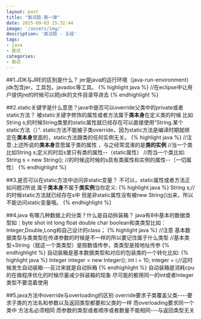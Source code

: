 ```yaml
---
layout: post
title: "面试题-第一弹"
date: 2015-09-03 15:32:44
image: '/assets/img/'
description: '面试题 - 五组'
tags:
- java
- 面试 
categories:
- 面试
---
```



##1.JDK与JRE的区别是什么？
jer是java的运行环境（java-run-environment）
jdk包含jer，工具包，javadoc等工具。
{% highlight java %}
//在eclipse中让用户提供jre的时候可以把jdk的文件目录导进去
{% endhighlight %}

##2.static关键字是什么意思？java中是否可以override父类中的private或者static方法？
被static关键字修饰的属性或者方法属于**类本身**在定义类的时候
比如String s;的时候String类里的static属性就已经存在可以直接使用“String.某个static方法（）”.
static方法不能被子类override，因为static方法是编译时期就绑定在**类本身**里面的，static方法跟类的任何实例无关。
{% highlight java %}
//注意:上述所说的**类本身**意思属于类的属性 ，与之经常混淆的是**类的实例**
//当一个类比如String s;定义的时后s里只有类的属性--（static属性）
//而当一个类比如:
String s = new String();
//的时候这时候的s具有类属性和实例的属性--（一切属性）
{% endhighlight %}

##3.是否可以在static方法中访问非static变量？
不可以，static属性或者方法正如问题2所说 属于**类本身**不属于**类实例**当你定义:
{% highlight java %}
String s;//的时候static方法就已经存在s中 但是非static属性没有被new String()出来，所以不能访问static变量哦。
{% endhighlight %}

##4.java 有哪几种数据上的分类？什么是自动拆装箱？
java有8中基本的数据类型如：byte shot int long float double char boolean和类类型比如：Integer,Double,Long和自己设计的class；
{% highlight java %}
//注意 基本数据类型与类类型在传递参数的时候是不一样的所以要记住属于什么类型
//基本类型+String（就这一个类类型）是按数值传参，类类型是按地址传参
{% endhighlight %}
自动装箱是基本数据类型和对应的包装类的一个转化比如:
{% highlight java %}
Integer integer = new Integer();
int i = 10;
integer = i;//这时候发生自动装箱---反过来就是自动拆箱
{% endhighlight %}
自动装箱是消耗cpu的在做程序优化的时候尽量减少拆装箱的现象
尽可能的都用同一的int或者Integer类型不要混着使用

##5.java方法中override与overloading的区别
override要求子类覆盖父类----要求子类的方法名和参数以及返回类型都要和父类的一样
而overloading要求同一个类中 方法名必须相同 而参数的类型或者顺序或者数量不能相同---与返回类型无关
